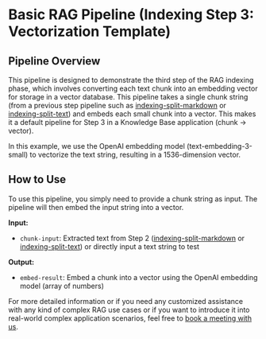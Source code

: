 # Basic RAG Pipeline (Indexing Step 3: Vectorization Template)

## Pipeline Overview

This pipeline is designed to demonstrate the third step of the RAG indexing phase, which involves converting each text chunk into an embedding vector for storage in a vector database. This pipeline takes a single chunk string (from a previous step pipeline such as [indexing-split-markdown](https://instill.tech/leochen5/pipelines/indexing-split-markdown) or [indexing-split-text](https://instill.tech/leochen5/pipelines/indexing-split-text)) and embeds each small chunk into a vector. This makes it a default pipeline for Step 3 in a Knowledge Base application (chunk -> vector).

In this example, we use the OpenAI embedding model (text-embedding-3-small) to vectorize the text string, resulting in a 1536-dimension vector.

## How to Use

To use this pipeline, you simply need to provide a chunk string as input. The pipeline will then embed the input string into a vector.

**Input:**

* `chunk-input`: Extracted text from Step 2 ([indexing-split-markdown](https://instill.tech/leochen5/pipelines/indexing-split-markdown) or [indexing-split-text](https://instill.tech/leochen5/pipelines/indexing-split-text)) or directly input a text string to test

**Output:**

* `embed-result`: Embed a chunk into a vector using the OpenAI embedding model (array of numbers)

For more detailed information or if you need any customized assistance with any kind of complex RAG use cases or if you want to introduce it into real-world complex application scenarios, feel free to [book a meeting with us](https://cal.com/instill-ai/30min-talk).
